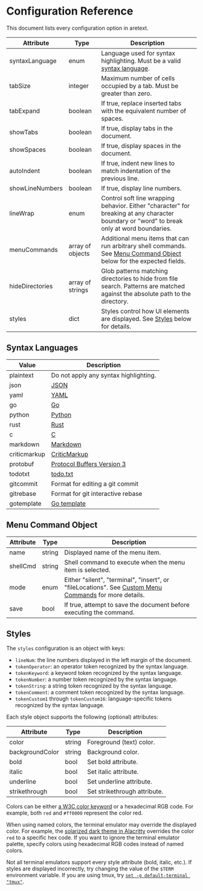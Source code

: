 Configuration Reference
=======================

This document lists every configuration option in aretext.

| Attribute       | Type             | Description                                                                                                                                 |
|-----------------|------------------|---------------------------------------------------------------------------------------------------------------------------------------------|
| syntaxLanguage  | enum             | Language used for syntax highlighting. Must be a valid [syntax language](#syntax-languages).                                                |
| tabSize         | integer          | Maximum number of cells occupied by a tab. Must be greater than zero.                                                                       |
| tabExpand       | boolean          | If true, replace inserted tabs with the equivalent number of spaces.                                                                        |
| showTabs        | boolean          | If true, display tabs in the document.                                                                                                      |
| showSpaces      | boolean          | If true, display spaces in the document.                                                                                                    |
| autoIndent      | boolean          | If true, indent new lines to match indentation of the previous line.                                                                        |
| showLineNumbers | boolean          | If true, display line numbers.                                                                                                              |
| lineWrap        | enum             | Control soft line wrapping behavior. Either "character" for breaking at any character boundary or "word" to break only at word boundaries.  |
| menuCommands    | array of objects | Additional menu items that can run arbitrary shell commands. See [Menu Command Object](#menu-command-object) below for the expected fields. |
| hideDirectories | array of strings | Glob patterns matching directories to hide from file search. Patterns are matched against the absolute path to the directory.               |
| styles          | dict             | Styles control how UI elements are displayed. See [Styles](#styles) below for details.                                                      |

Syntax Languages
----------------

| Value        | Description                                                                              |
|--------------|------------------------------------------------------------------------------------------|
| plaintext    | Do not apply any syntax highlighting.                                                    |
| json         | [JSON](https://www.json.org/json-en.html)                                                |
| yaml         | [YAML](https://yaml.org/spec/)                                                           |
| go           | [Go](https://golang.org/ref/spec)                                                        |
| python       | [Python](https://docs.python.org/3/reference/)                                           |
| rust         | [Rust](https://doc.rust-lang.org/stable/reference/)                                      |
| c            | [C](http://www.gnu.org/software/gnu-c-manual/gnu-c-manual.html)                          |
| markdown     | [Markdown](https://commonmark.org/)                                                      |
| criticmarkup | [CriticMarkup](https://github.com/CriticMarkup/CriticMarkup-toolkit)                     |
| protobuf     | [Protocol Buffers Version 3](https://developers.google.com/protocol-buffers/docs/proto3) |
| todotxt      | [todo.txt](https://github.com/todotxt/todo.txt)                                          |
| gitcommit    | Format for editing a git commit                                                          |
| gitrebase    | Format for git interactive rebase                                                        |
| gotemplate   | [Go template](https://pkg.go.dev/text/template)                                          |

Menu Command Object
-------------------

| Attribute | Type   | Description                                                                                                                      |
|-----------|--------|----------------------------------------------------------------------------------------------------------------------------------|
| name      | string | Displayed name of the menu item.                                                                                                 |
| shellCmd  | string | Shell command to execute when the menu item is selected.                                                                         |
| mode      | enum   | Either "silent", "terminal", "insert", or "fileLocations". See [Custom Menu Commands](custom-menu-commands.md) for more details. |
| save      | bool   | If true, attempt to save the document before executing the command.                                                              |

Styles
------

The `styles` configuration is an object with keys:

-	`lineNum`: the line numbers displayed in the left margin of the document.
-	`tokenOperator`: an operator token recognized by the syntax language.
-	`tokenKeyword`: a keyword token recognized by the syntax language.
-	`tokenNumber`: a number token recognized by the syntax language.
-	`tokenString`: a string token recognized by the syntax language.
-	`tokenComment`: a comment token recognized by the syntax language.
-	`tokenCustom1` through `tokenCustom16`: language-specific tokens recognized by the syntax language.

Each style object supports the following (optional) attributes:

| Attribute       | Type   | Description                  |
|-----------------|--------|------------------------------|
| color           | string | Foreground (text) color.     |
| backgroundColor | string | Background color.            |
| bold            | bool   | Set bold attribute.          |
| italic          | bool   | Set italic attribute.        |
| underline       | bool   | Set underline attribute.     |
| strikethrough   | bool   | Set strikethrough attribute. |

Colors can be either [a W3C color keyword](https://www.w3.org/wiki/CSS/Properties/color/keywords) or a hexadecimal RGB code. For example, both `red` and `#ff0000` represent the color red.

When using named colors, the terminal emulator may override the displayed color. For example, the [solarized dark theme in Alacritty](https://github.com/eendroroy/alacritty-theme/blob/06c3920d35dbbe3de35183b0512f9406041d681b/themes/solarized_dark.yaml) overrides the color `red` to a specific hex code. If you want to ignore the terminal emulator palette, specify colors using hexadecimal RGB codes instead of named colors.

Not all terminal emulators support every style attribute (bold, italic, etc.). If styles are displayed incorrectly, try changing the value of the `$TERM` environment variable. If you are using tmux, try [`set -g default-terminal "tmux"`](https://github.com/tmux/tmux/wiki/FAQ#i-dont-see-italics-or-italics-and-reverse-are-the-wrong-way-round).
